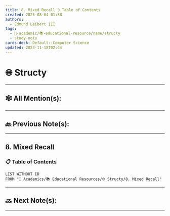 ```yaml
---
title: 8. Mixed Recall ∋ Table of Contents
created: 2023-08-04 01:58
authors:
  - Edmund Leibert III
tags:
  - 🔴-academic/📚-educational-resource/name/structy
  - study-note
cards-deck: Default::Computer Science
updated: 2023-11-18T02:44
---
```


# 🌐 Structy

---

## 🕸️ All Mention(s): 

---

## 🔙 Previous Note(s):

---

## 8. Mixed Recall


### 📋 **Table of Contents**
```dataview
LIST WITHOUT ID
FROM "🔴 Academics/📚 Educational Resources/🌐 Structy/8. Mixed Recall"
```


---

## 🔜 Next Note(s):

---



